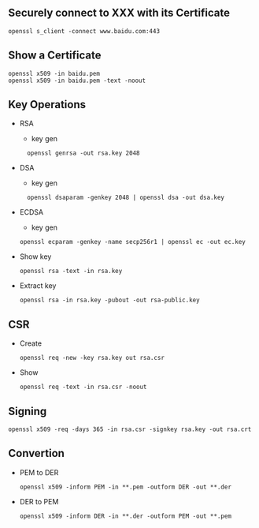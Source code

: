 ## Securely connect to XXX with its Certificate  
```
openssl s_client -connect www.baidu.com:443
```
## Show a Certificate
```
openssl x509 -in baidu.pem
openssl x509 -in baidu.pem -text -noout
```



## Key Operations
- RSA
  - key gen
  ```
    openssl genrsa -out rsa.key 2048
  ```
- DSA
  - key gen
  ```
    openssl dsaparam -genkey 2048 | openssl dsa -out dsa.key 
  ```

- ECDSA
  - key gen
  ```
  openssl ecparam -genkey -name secp256r1 | openssl ec -out ec.key
  ```

- Show key
  ```
  openssl rsa -text -in rsa.key 
  ```
  
- Extract key
  ```
  openssl rsa -in rsa.key -pubout -out rsa-public.key
  ```
  
## CSR
- Create
  ```
  openssl req -new -key rsa.key out rsa.csr
  ``` 
- Show
  ```
  openssl req -text -in rsa.csr -noout
  ```
  
## Signing
```
openssl x509 -req -days 365 -in rsa.csr -signkey rsa.key -out rsa.crt
```

## Convertion
- PEM to DER
  ```
  openssl x509 -inform PEM -in **.pem -outform DER -out **.der
  ```
- DER to PEM
  ```
  openssl x509 -inform DER -in **.der -outform PEM -out **.pem
  ```






